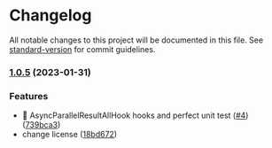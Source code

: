 # Changelog

All notable changes to this project will be documented in this file. See [standard-version](https://github.com/conventional-changelog/standard-version) for commit guidelines.

### [1.0.5](https://github.com/TyrealHu/react-tapable/compare/v1.0.3...v1.0.5) (2023-01-31)


### Features

* 🚀  AsyncParallelResultAllHook hooks and perfect unit test ([#4](https://github.com/TyrealHu/react-tapable/issues/4)) ([739bca3](https://github.com/TyrealHu/react-tapable/commit/739bca323605b280b619fe4ca022754de533f39b))
* change license ([18bd672](https://github.com/TyrealHu/react-tapable/commit/18bd6720dd905966e9775aebbfeac931b9f530e9))

